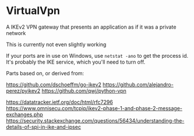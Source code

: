 # VirtualVpn
A IKEv2 VPN gateway that presents an application as if it was a private network

This is currently not even slightly working

If your ports are in use on Windows, use `netstat -ano` to get the
process id. It's probably the IKE service, which you'll need to turn off.

Parts based on, or derived from:

https://github.com/dschoeffm/go-ikev2
https://github.com/alejandro-perez/pyikev2
https://github.com/qwj/python-vpn

https://datatracker.ietf.org/doc/html/rfc7296
https://www.omnisecu.com/tcpip/ikev2-phase-1-and-phase-2-message-exchanges.php
https://security.stackexchange.com/questions/56434/understanding-the-details-of-spi-in-ike-and-ipsec
